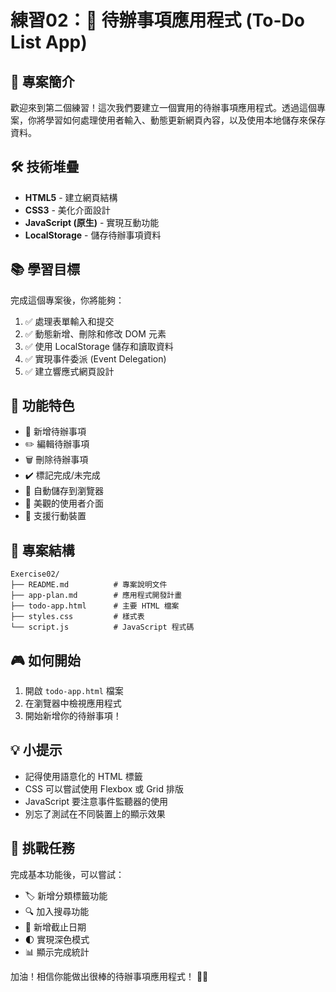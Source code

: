 # 練習02：📝 待辦事項應用程式 (To-Do List App)

## 🎯 專案簡介
歡迎來到第二個練習！這次我們要建立一個實用的待辦事項應用程式。透過這個專案，你將學習如何處理使用者輸入、動態更新網頁內容，以及使用本地儲存來保存資料。

## 🛠️ 技術堆疊
- **HTML5** - 建立網頁結構
- **CSS3** - 美化介面設計
- **JavaScript (原生)** - 實現互動功能
- **LocalStorage** - 儲存待辦事項資料

## 📚 學習目標
完成這個專案後，你將能夠：
1. ✅ 處理表單輸入和提交
2. ✅ 動態新增、刪除和修改 DOM 元素
3. ✅ 使用 LocalStorage 儲存和讀取資料
4. ✅ 實現事件委派 (Event Delegation)
5. ✅ 建立響應式網頁設計

## 🚀 功能特色
- 📌 新增待辦事項
- ✏️ 編輯待辦事項
- 🗑️ 刪除待辦事項
- ✔️ 標記完成/未完成
- 💾 自動儲存到瀏覽器
- 🎨 美觀的使用者介面
- 📱 支援行動裝置

## 📂 專案結構
```
Exercise02/
├── README.md          # 專案說明文件
├── app-plan.md        # 應用程式開發計畫
├── todo-app.html      # 主要 HTML 檔案
├── styles.css         # 樣式表
└── script.js          # JavaScript 程式碼
```

## 🎮 如何開始
1. 開啟 `todo-app.html` 檔案
2. 在瀏覽器中檢視應用程式
3. 開始新增你的待辦事項！

## 💡 小提示
- 記得使用語意化的 HTML 標籤
- CSS 可以嘗試使用 Flexbox 或 Grid 排版
- JavaScript 要注意事件監聽器的使用
- 別忘了測試在不同裝置上的顯示效果

## 🌟 挑戰任務
完成基本功能後，可以嘗試：
- 🏷️ 新增分類標籤功能
- 🔍 加入搜尋功能
- 📅 新增截止日期
- 🌓 實現深色模式
- 📊 顯示完成統計

加油！相信你能做出很棒的待辦事項應用程式！ 💪😊 
